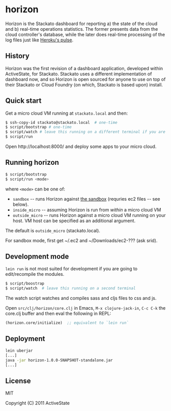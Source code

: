 # horizon

Horizon is the Stackato dashboard for reporting a) the state of the cloud and b) real-time operations statistics. The former presents data from the cloud controller's database, while the later does real-time processing of the log files just like [Heroku's pulse](http://lanyrd.com/2011/clojure-conj/shhfd/). 

## History

Horizon was the first revision of a dashboard application, developed within ActiveState, for Stackato. Stackato uses a different implementation of dashboard now, and so Horizon is open sourced for anyone to use on top of their Stackato or Cloud Foundry (on which, Stackato is based upon) install.

## Quick start

Get a micro cloud VM running at `stackato.local` and then:

```bash
$ ssh-copy-id stackato@stackato.local  # one-time
$ script/bootstrap # one-time
$ script/watch # leave this running on a different terminal if you are changing sass/cljs
$ script/run
```

Open http://localhost:8000/ and deploy some apps to your micro cloud.

## Running horizon

```bash
$ script/bootstrap
$ script/run <mode>
```

where `<mode>` can be one of:

* `sandbox` -- runs Horizon against [the sandbox](http://sandbox.activestate.com/) (requries ec2 files -- see below).
* `inside_micro` -- assuming Horizon is run from *within* a micro cloud VM
* `outside_micro` -- runs Horizon against a micro cloud VM running on your host. VM host can be specified as an additional argument.

The default is `outside_micro` (stackato.local).

For sandbox mode, first get ~/.ec2 and ~/Downloads/ec2-??? (ask srid).

## Development mode

``lein run`` is not most suited for development if you are going to
edit/recompile the modules. 

```bash
$ script/boostrap
$ script/watch  # leave this running on a second terminal
```

The watch script watches and compiles sass and cljs files to css and
js.

Open `src/clj/horizon/core.clj` in Emacs, `M-x clojure-jack-in`, `C-c
C-k` the core.clj buffer and then eval the following in REPL:

```clj
(horizon.core/initialize)  ;; equivalent to `lein run`
```

## Deployment

```bash
lein uberjar
[...]
java -jar horizon-1.0.0-SNAPSHOT-standalone.jar
[...]
```

## License

MIT

Copyright (C) 2011 ActiveState

